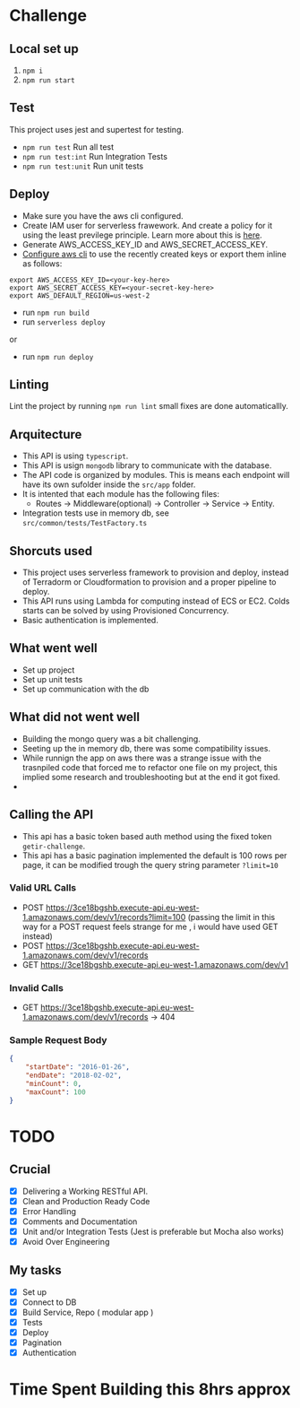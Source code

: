 # Challenge

## Local set up

1. `npm i`
2. `npm run start`

## Test

This project uses jest and supertest for testing. 

- `npm run test`  Run all test
- `npm run test:int` Run Integration Tests
- `npm run test:unit` Run unit tests

## Deploy

- Make sure you have the aws cli configured.
- Create IAM user for serverless frawework. And create a policy for it using the least previlege principle. Learn more about this is [here](https://www.serverless.com/blog/abcs-of-iam-permissions/#managing-permissions-for-the-serverless-framework-user).
- Generate AWS_ACCESS_KEY_ID and AWS_SECRET_ACCESS_KEY.
- [Configure aws cli](https://aws.amazon.com/getting-started/guides/setup-environment/module-three/) to use the recently created keys or export them inline as follows:

```console	
export AWS_ACCESS_KEY_ID=<your-key-here>
export AWS_SECRET_ACCESS_KEY=<your-secret-key-here>
export AWS_DEFAULT_REGION=us-west-2
```
- run `npm run build`
- run `serverless deploy`

or

- run `npm run deploy`

## Linting

Lint the project by running `npm run lint` small fixes are done automaticallly.


## Arquitecture

- This API is using `typescript`.
- This API is usign `mongodb` library to communicate with the database.
- The API code is organized by modules. This is means each endpoint will have its own sufolder inside the `src/app` folder.
- It is intented that each module has the following files: 
  - Routes -> Middleware(optional) -> Controller -> Service -> Entity.
- Integration tests use in memory db, see `src/common/tests/TestFactory.ts`

## Shorcuts used

- This project uses serverless framework to provision and deploy, instead of Terradorm or Cloudformation to provision and a proper pipeline to deploy.
- This API runs using Lambda for computing instead of ECS or EC2. Colds starts can be solved by using Provisioned Concurrency.
- Basic authentication is implemented.

## What went well
- Set up project
- Set up unit tests
- Set up communication with the db

## What did not went well
- Building the mongo query was a bit challenging.
- Seeting up the in memory db, there was some compatibility issues.
- While runnign the app on aws there was a strange issue with the trasnpiled code that forced me to refactor one file on my project, this implied some research and troubleshooting but at the end it got fixed.
- 
## Calling the API

- This api has a basic token based auth method using the fixed token `getir-challenge`.
- This api has a basic pagination implemented the default is 100 rows per page, it can be modified trough the query string parameter `?limit=10`

### Valid URL Calls
- POST https://3ce18bgshb.execute-api.eu-west-1.amazonaws.com/dev/v1/records?limit=100 (passing the limit in this way for a POST request feels strange for me , i would have used GET instead)
- POST https://3ce18bgshb.execute-api.eu-west-1.amazonaws.com/dev/v1/records
- GET https://3ce18bgshb.execute-api.eu-west-1.amazonaws.com/dev/v1
### Invalid Calls
- GET https://3ce18bgshb.execute-api.eu-west-1.amazonaws.com/dev/v1/records   -> 404

### Sample Request Body

```json
{ 
    "startDate": "2016-01-26", 
    "endDate": "2018-02-02", 
    "minCount": 0, 
    "maxCount": 100	 
} 
```
# TODO

## Crucial 
- [x] Delivering a Working RESTful API. 
- [x] Clean and Production Ready Code 
- [x] Error Handling 
- [x] Comments and Documentation 
- [x] Unit and/or Integration Tests (Jest is preferable but Mocha also works) 
- [x] Avoid Over Engineering 

## My tasks
- [x] Set up
- [x] Connect to DB
- [x] Build Service, Repo ( modular app )
- [x] Tests
- [x] Deploy
- [x] Pagination
- [x] Authentication

# Time Spent Building this 8hrs approx 

